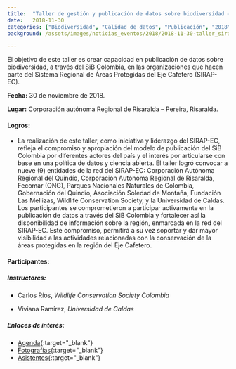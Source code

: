 ```yaml
---
title:  "Taller de gestión y publicación de datos sobre biodiversidad – Sistema Regional de Áreas Protegidas del Eje Cafetero"
date:   2018-11-30
categories: ["Biodiversidad", "Calidad de datos", "Publicación", "2018", "SIRAP", "Talleres"]
background: /assets/images/noticias_eventos/2018/2018-11-30-taller_sirap.jpg

---
```


El objetivo de este taller es crear capacidad en publicación de datos sobre biodiversidad, a través del SiB Colombia, en las organizaciones que hacen parte del Sistema Regional de Áreas Protegidas del Eje Cafetero (SIRAP-EC).

**Fecha:** 30 de noviembre de 2018.

**Lugar:** Corporación autónoma Regional de Risaralda – Pereira, Risaralda.

#### Logros:

* La realización de este taller, como iniciativa y liderazgo del SIRAP-EC, refleja el compromiso y apropiación del modelo de publicación del SiB Colombia por diferentes actores del país y el interés por articularse con base en una política de datos y ciencia abierta. El taller logró convocar a nueve (9) entidades de la red del SIRAP-EC: Corporación Autónoma Regional del Quindío, Corporación Autónoma Regional de Risaralda, Fecomar (ONG), Parques Nacionales Naturales de Colombia, Gobernación del Quindío, Asociación Soledad de Montaña,  Fundación Las Mellizas, Wildlife Conservation Society, y la Universidad de Caldas. Los participantes se comprometieron a participar activamente en la publicación de datos a través del SiB Colombia y fortalecer así la disponibilidad de información sobre la región, enmarcada en la red del SIRAP-EC. Este compromiso, permitirá a su vez soportar y dar mayor visibilidad a las actividades relacionadas con la conservación de la áreas protegidas en la región del Eje Cafetero.

 

#### Participantes:

##### Instructores:

* Carlos Ríos, *Wildlife Conservation Society Colombia*

* Viviana Ramírez, *Universidad de Caldas*

##### Enlaces de interés:

* [Agenda](https://drive.google.com/file/u/1/d/1rrQ5oLkZRIwZGsiNzo7LrJGFmasl188d/view?usp=drive_open){:target="_blank"}
* [Fotografías](https://drive.google.com/drive/u/0/folders/1v1P2UOr4cBk_IAuCrbGjfordrNsbMeAk){:target="_blank"}
* [Asistentes](https://drive.google.com/file/d/1ctTrYTrFWWUi6oJUiJ1kV_ziZ4YUxhFD/view){:target="_blank"}


